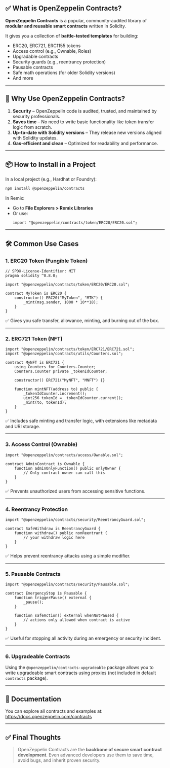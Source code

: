 ## ✅ What is OpenZeppelin Contracts?

**OpenZeppelin Contracts** is a popular, community-audited library of **modular and reusable smart contracts** written in Solidity.

It gives you a collection of **battle-tested templates** for building:
- ERC20, ERC721, ERC1155 tokens
- Access control (e.g., Ownable, Roles)
- Upgradable contracts
- Security guards (e.g., reentrancy protection)
- Pausable contracts
- Safe math operations (for older Solidity versions)
- And more

---

## 🔧 Why Use OpenZeppelin Contracts?

1. **Security** – OpenZeppelin code is audited, trusted, and maintained by security professionals.
2. **Saves time** – No need to write basic functionality like token transfer logic from scratch.
3. **Up-to-date with Solidity versions** – They release new versions aligned with Solidity updates.
4. **Gas-efficient and clean** – Optimized for readability and performance.

---

## 📦 How to Install in a Project

In a local project (e.g., Hardhat or Foundry):

```bash
npm install @openzeppelin/contracts
```

In Remix:
- Go to **File Explorers > Remix Libraries**
- Or use:  
  ```solidity
  import "@openzeppelin/contracts/token/ERC20/ERC20.sol";
  ```

---

## 🛠️ Common Use Cases

### 1. **ERC20 Token (Fungible Token)**

```solidity
// SPDX-License-Identifier: MIT
pragma solidity ^0.8.0;

import "@openzeppelin/contracts/token/ERC20/ERC20.sol";

contract MyToken is ERC20 {
    constructor() ERC20("MyToken", "MTK") {
        _mint(msg.sender, 1000 * 10**18);
    }
}
```

✅ Gives you safe transfer, allowance, minting, and burning out of the box.

---

### 2. **ERC721 Token (NFT)**

```solidity
import "@openzeppelin/contracts/token/ERC721/ERC721.sol";
import "@openzeppelin/contracts/utils/Counters.sol";

contract MyNFT is ERC721 {
    using Counters for Counters.Counter;
    Counters.Counter private _tokenIdCounter;

    constructor() ERC721("MyNFT", "MNFT") {}

    function mintNFT(address to) public {
        _tokenIdCounter.increment();
        uint256 tokenId = _tokenIdCounter.current();
        _mint(to, tokenId);
    }
}
```

✅ Includes safe minting and transfer logic, with extensions like metadata and URI storage.

---

### 3. **Access Control (Ownable)**

```solidity
import "@openzeppelin/contracts/access/Ownable.sol";

contract AdminContract is Ownable {
    function adminOnlyFunction() public onlyOwner {
        // Only contract owner can call this
    }
}
```

✅ Prevents unauthorized users from accessing sensitive functions.

---

### 4. **Reentrancy Protection**

```solidity
import "@openzeppelin/contracts/security/ReentrancyGuard.sol";

contract SafeWithdraw is ReentrancyGuard {
    function withdraw() public nonReentrant {
        // your withdraw logic here
    }
}
```

✅ Helps prevent reentrancy attacks using a simple modifier.

---

### 5. **Pausable Contracts**

```solidity
import "@openzeppelin/contracts/security/Pausable.sol";

contract EmergencyStop is Pausable {
    function triggerPause() external {
        _pause();
    }

    function safeAction() external whenNotPaused {
        // actions only allowed when contract is active
    }
}
```

✅ Useful for stopping all activity during an emergency or security incident.

---

### 6. **Upgradeable Contracts**

Using the `@openzeppelin/contracts-upgradeable` package allows you to write upgradeable smart contracts using proxies (not included in default `contracts` package).

---

## 📘 Documentation

You can explore all contracts and examples at:  
https://docs.openzeppelin.com/contracts

---

## ✅ Final Thoughts

> OpenZeppelin Contracts are the **backbone of secure smart contract development**. Even advanced developers use them to save time, avoid bugs, and inherit proven security.
